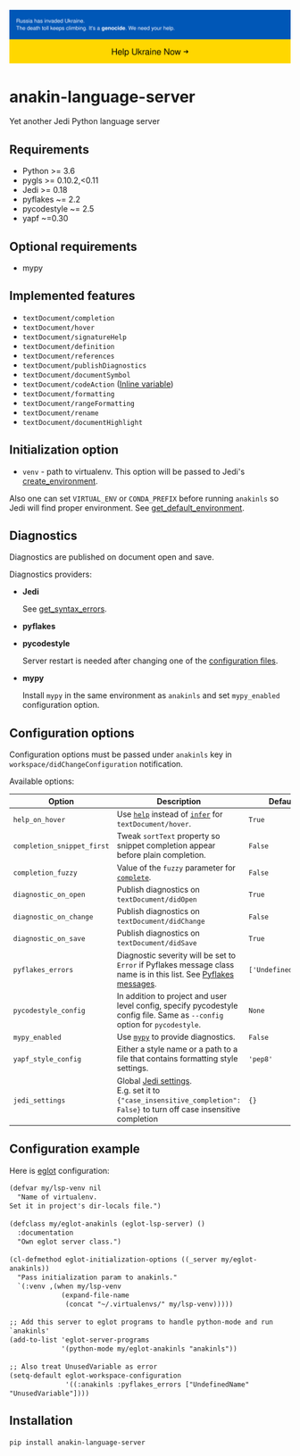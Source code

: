 [![Stand With Ukraine](https://raw.githubusercontent.com/vshymanskyy/StandWithUkraine/main/banner2-direct.svg)](https://stand-with-ukraine.pp.ua)

# anakin-language-server
Yet another Jedi Python language server

## Requirements

- Python >= 3.6
- pygls >= 0.10.2,<0.11
- Jedi >= 0.18
- pyflakes ~= 2.2
- pycodestyle ~= 2.5
- yapf ~=0.30

## Optional requirements
- mypy

## Implemented features

- `textDocument/completion`
- `textDocument/hover`
- `textDocument/signatureHelp`
- `textDocument/definition`
- `textDocument/references`
- `textDocument/publishDiagnostics`
- `textDocument/documentSymbol`
- `textDocument/codeAction` ([Inline variable](https://jedi.readthedocs.io/en/latest/docs/api.html#jedi.Script.inline))
- `textDocument/formatting`
- `textDocument/rangeFormatting`
- `textDocument/rename`
- `textDocument/documentHighlight`

## Initialization option

- `venv` - path to virtualenv. This option will be passed to Jedi's [create\_environment](https://jedi.readthedocs.io/en/latest/docs/api.html#jedi.create_environment).

Also one can set `VIRTUAL_ENV` or `CONDA_PREFIX` before running `anakinls` so Jedi will find proper environment. See [get\_default\_environment](https://jedi.readthedocs.io/en/latest/docs/api.html#jedi.get_default_environment).


## Diagnostics

Diagnostics are published on document open and save.

Diagnostics providers:

- **Jedi**

  See [get\_syntax\_errors](https://jedi.readthedocs.io/en/latest/docs/api.html#jedi.Script.get_syntax_errors).

- **pyflakes**
- **pycodestyle**

  Server restart is needed after changing one of the [configuration files](https://pycodestyle.pycqa.org/en/latest/intro.html#configuration).

- **mypy**

  Install `mypy` in the same environment as `anakinls` and set `mypy_enabled` configuration option.

## Configuration options

Configuration options must be passed under `anakinls` key in `workspace/didChangeConfiguration` notification.

Available options:

|Option|Description|Default|
|-|-|-|
|`help_on_hover`|Use [`help`](https://jedi.readthedocs.io/en/latest/docs/api.html#jedi.Script.help) instead of [`infer`](https://jedi.readthedocs.io/en/latest/docs/api.html#jedi.Script.infer) for `textDocument/hover`.|`True`|
|`completion_snippet_first`|Tweak `sortText` property so snippet completion appear before plain completion.|`False`|
|`completion_fuzzy`|Value of the `fuzzy` parameter for [`complete`](https://jedi.readthedocs.io/en/latest/docs/api.html#jedi.Script.complete).|`False`|
|`diagnostic_on_open`|Publish diagnostics on `textDocument/didOpen`|`True`|
|`diagnostic_on_change`|Publish diagnostics on `textDocument/didChange`|`False`|
|`diagnostic_on_save`|Publish diagnostics on `textDocument/didSave`|`True`|
|`pyflakes_errors`|Diagnostic severity will be set to `Error` if Pyflakes message class name is in this list. See [Pyflakes messages](https://github.com/PyCQA/pyflakes/blob/master/pyflakes/messages.py).|`['UndefinedName']`|
|`pycodestyle_config`|In addition to project and user level config, specify pycodestyle config file. Same as `--config` option for `pycodestyle`.|`None`|
|`mypy_enabled`|Use [`mypy`](https://mypy.readthedocs.io/en/stable/index.html) to provide diagnostics.|`False`|
|`yapf_style_config`|Either a style name or a path to a file that contains formatting style settings.|`'pep8'`|
|`jedi_settings`|Global [Jedi settings](https://jedi.readthedocs.io/en/latest/docs/settings.html).<br>E.g. set it to `{"case_insensitive_completion": False}` to turn off case insensitive completion|`{}`|

## Configuration example

Here is [eglot](https://github.com/joaotavora/eglot) configuration:

```elisp
(defvar my/lsp-venv nil
  "Name of virtualenv.
Set it in project's dir-locals file.")

(defclass my/eglot-anakinls (eglot-lsp-server) ()
  :documentation
  "Own eglot server class.")

(cl-defmethod eglot-initialization-options ((_server my/eglot-anakinls))
  "Pass initialization param to anakinls."
  `(:venv ,(when my/lsp-venv
             (expand-file-name
              (concat "~/.virtualenvs/" my/lsp-venv)))))

;; Add this server to eglot programs to handle python-mode and run `anakinls'
(add-to-list 'eglot-server-programs
             '(python-mode my/eglot-anakinls "anakinls"))

;; Also treat UnusedVariable as error
(setq-default eglot-workspace-configuration
              '((:anakinls :pyflakes_errors ["UndefinedName" "UnusedVariable"])))

```

## Installation

```
pip install anakin-language-server
```
